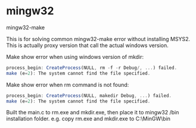 # mingw32
mingw32-make

This is for solving common mingw32-make error without installing MSYS2.
This is actually proxy version that call the actual windows version.

Make show error when using windows version of mkdir:

```javascript
process_begin: CreateProcess(NULL, rm -f -r Debug/, ...) failed.
make (e=2): The system cannot find the file specified.
```

Make show error when rm command is not found:
```javascript
process_begin: CreateProcess(NULL, makedir Debug, ...) failed.
make (e=2): The system cannot find the file specified.
```

Built the main.c to rm.exe and mkdir.exe, then place it to mingw32 /bin installation folder.
e.g. copy rm.exe and mkdir.exe to C:\MinGW\bin



